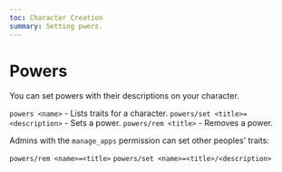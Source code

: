 ```yaml
---
toc: Character Creation
summary: Setting pwers.
---
```


# Powers

You can set powers with their descriptions on your character.

`powers <name>` - Lists traits for a character.
`powers/set <title>=<description>` - Sets a power.
`powers/rem <title>` - Removes a power.

Admins with the `manage_apps` permission can set other peoples' traits:

`powers/rem <name>=<title>`
`powers/set <name>=<title>/<description>`